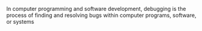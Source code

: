 In computer programming and software development, debugging is the process of finding and resolving bugs within computer programs, software, or systems
